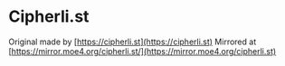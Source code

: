 # Cipherli.st

Original made by [https://cipherli.st](https://cipherli.st)
Mirrored at [https://mirror.moe4.org/cipherli.st/](https://mirror.moe4.org/cipherli.st)

